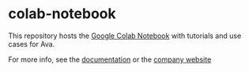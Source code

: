 # colab-notebook

This repository hosts the [Google Colab Notebook](https://colab.research.google.com/github/fermioniq/colab-notebook/blob/main/tutorial.ipynb) with tutorials and use cases for Ava.

For more info, see the [documentation](docs.fermioniq.com) or the [company website](fermioniq.com)

